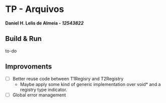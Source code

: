 # TP - Arquivos

**Daniel H. Lelis de Almeia - _12543822_**

## Build & Run

to-do

## Improvoments

- [ ] Better reuse code between T1Regisry and T2Registry
  - Maybe apply some kind of generic implementation over void\* and a registry type indicator.
- [ ] Global error management

